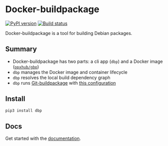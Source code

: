 # Docker-buildpackage

[![PyPI version](https://badge.fury.io/py/dbp.svg)](https://pypi.org/project/dbp/)
[![Build status](https://badge.buildkite.com/1767c846c36bcae205347eb72a5396be1474608249b0849f16.svg)](https://buildkite.com/opx/opx-infra-dbp)

Docker-buildpackage is a tool for building Debian packages.

## Summary

* Docker-buildpackage has two parts: a cli app (`dbp`) and a Docker image ([`opxhub/gbp`](https://github.com/opx-infra/gbp-docker))
* `dbp` manages the Docker image and container lifecycle
* `dbp` resolves the local build dependency graph
* `dbp` runs [Git-buildpackage](https://honk.sigxcpu.org/piki/projects/git-buildpackage/) with [this configuration](https://github.com/opx-infra/gbp-docker/blob/master/assets/gbp.conf)

## Install

```bash
pip3 install dbp
```

## Docs

Get started with the [documentation](https://opx-infra.github.io/dbp/).
